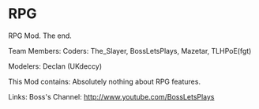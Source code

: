 RPG
===

RPG Mod. The end.

Team Members:
Coders: The_Slayer, BossLetsPlays, Mazetar, TLHPoE(fgt)

Modelers: Declan (UKdeccy)
    
This Mod contains:
Absolutely nothing about RPG features.
  
Links:
Boss's Channel:  http://www.youtube.com/BossLetsPlays
